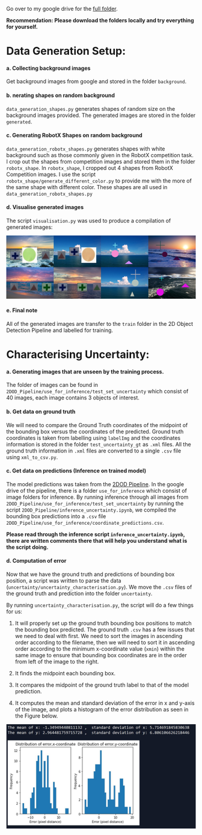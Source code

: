 Go over to my google drive for the [full folder](https://drive.google.com/drive/folders/170pHSGsm8GWRfVX1TI-WNVOIN56qY-HT?usp=sharing).

**Recommendation: Please download the folders locally and try everything for yourself.**

# Data Generation Setup:

#### a. Collecting background images

Get background images from google and stored in the folder `background`.

#### b. nerating shapes on random background

`data_generation_shapes.py` generates shapes of random size on the background images provided. The generated images are stored in the folder `generated`.

#### c. Generating RobotX Shapes on random background

`data_generation_robotx_shapes.py` generates shapes with white background such as those commonly given in the RobotX competition task. I crop out the shapes from competition images and stored them in the folder `robotx_shape`. In `robotx_shape`, I cropped out 4 shapes from RobotX Competition images. I use the script `robotx_shape/generate_different_color.py` to provide me with the more of the same shape with different color. These shapes are all used in  `data_generation_robotx_shapes.py`

#### d. Visualise generated images

The script `visualisation.py` was used to produce a compilation of generated images:

![im](generated_image.jpg)


#### e. Final note

All of the generated images are transfer to the `train` folder in the 2D Object Detection Pipeline and labelled for training.

# Characterising Uncertainty:

#### a. Generating images that are unseen by the training process.

The folder of images can be found in `2DOD_Pipeline/use_for_inference/test_set_uncertainty` which consist of 40 images, each image contains 3 objects of interest. 

#### b. Get data on ground truth 

We will need to compare the Ground Truth coordinates of the midpoint of the bounding box versus the coordinates of the predicted. Ground truth coordinates is taken from labelling using `labelImg` and the coordinates information is stored in the folder `test_uncertainty_gt` as `.xml` files. All the ground truth information in `.xml` files are converted to a single `.csv` file using `xml_to_csv.py`.

#### c. Get data on predictions (Inference on trained model)

The model predictions was taken from the [2DOD Pipeline](https://github.com/timothylimyl/robotx_od_pipeline). In the google drive of the pipeline, there is a folder `use_for_inference` which consist of image folders for inference. By running inference through all images from `2DOD_Pipeline/use_for_inference/test_set_uncertainty` by running the script `2DOD_Pipeline/inference_uncertainty.ipynb`, we compiled the bounding box predictions into a `.csv` file `2DOD_Pipeline/use_for_inference/coordinate_predictions.csv`.

**Please read through the inference script `inference_uncertainty.ipynb`, there are written comments there that will help you understand what is the script doing.**


#### d. Computation of error

Now that we have the ground truth and predictions of bounding box position, a script was written to parse the data (`uncertainty/uncertainty_characterisation.py`).  We move the `.csv` files of the ground truth and prediction into the folder `uncertainty`.

By running `uncertainty_characterisation.py`, the script will do a few things for us:

   1. It will properly set up the ground truth bounding box positions to match the bounding box predicted. The ground truth `.csv` has a few issues that we need to deal with first. We need to sort the images in ascending order according to the filename, then we will need to sort it in ascending order according to the minimum x-coordinate value (`xmin`) within the same image to ensure that bounding box coordinates are in the order from left of the image to the right.
   
   2. It finds the midpoint each bounding box.
   
   3. It compares the midpoint of the ground truth label to that of the model prediction.
   
   4. It computes the mean and standard deviation of the error in x and y-axis of the image, and plots a histogram of the error distribution as seen in the Figure below.
   
 ![im2](uncertainty_code_output.JPG)
 
 
 




